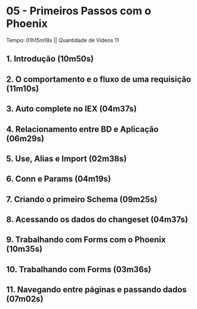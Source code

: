 # 05 - Primeiros Passos com o Phoenix

Tempo: 01h15m18s || Quantidade de Vídeos 11

## 1. Introdução (10m50s)



## 2. O comportamento e o fluxo de uma requisição (11m10s)



## 3. Auto complete  no IEX (04m37s)



## 4. Relacionamento entre BD e Aplicação (06m29s)



## 5. Use, Alias e Import (02m38s)



## 6. Conn e Params (04m19s)



## 7. Criando o primeiro Schema (09m25s)



## 8. Acessando os dados do changeset (04m37s)



## 9. Trabalhando com Forms com o Phoenix (10m35s)


## 10. Trabalhando com Forms (03m36s)



## 11. Navegando entre páginas e passando dados (07m02s)




